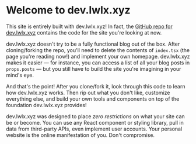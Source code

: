 # Welcome to dev.lwlx.xyz

This site is entirely built with dev.lwlx.xyz! In fact, the
[GitHub repo for dev.lwlx.xyz](https://github.com/Lawlez/dev.lwlx.xyz) contains the
code for the site you're looking at now.

dev.lwlx.xyz doesn't try to be a fully functional blog out of the box. After cloning/forking the repo, you'll need to delete the contents of `index.tsx` (the page you're reading now!) and implement your own homepage. dev.lwlx.xyz makes it easier — for instance, you can access a list of all your blog posts in `props.posts` — but you still have to build the site you're imagining in your mind's eye.

And that's the point! After you clone/fork it, look through this code to learn how dev.lwlx.xyz works. Then rip out what you don't like, customize everything else, and build your own tools and components on top of the foundation dev.lwlx.xyz provides!

dev.lwlx.xyz was designed to place _zero restrictions_ on what your site can be or become. You can use any React component or styling library, pull in data from third-party APIs, even implement user accounts. Your personal website is the online manifestation of you. Don't compromise.
